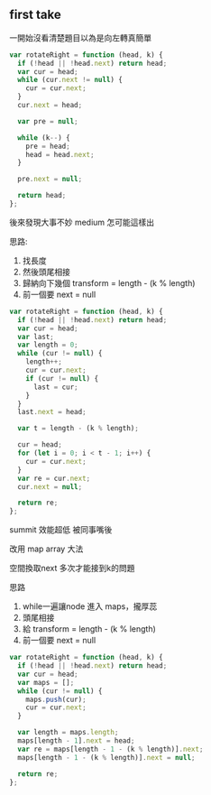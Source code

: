 ## first take

一開始沒看清楚題目以為是向左轉真簡單

```js
var rotateRight = function (head, k) {
  if (!head || !head.next) return head;
  var cur = head;
  while (cur.next != null) {
    cur = cur.next;
  }
  cur.next = head;

  var pre = null;

  while (k--) {
    pre = head;
    head = head.next;
  }

  pre.next = null;

  return head;
};
```

後來發現大事不妙 medium 怎可能這樣出

思路:

1. 找長度
2. 然後頭尾相接
3. 歸納向下幾個 transform = length - (k % length)
4. 前一個要 next = null

```js
var rotateRight = function (head, k) {
  if (!head || !head.next) return head;
  var cur = head;
  var last;
  var length = 0;
  while (cur != null) {
    length++;
    cur = cur.next;
    if (cur != null) {
      last = cur;
    }
  }
  last.next = head;

  var t = length - (k % length);

  cur = head;
  for (let i = 0; i < t - 1; i++) {
    cur = cur.next;
  }
  var re = cur.next;
  cur.next = null;

  return re;
};
```

summit 效能超低 被同事嘴後

改用 map array 大法

空間換取next 多次才能接到k的問題

思路
1. while一遍讓node 進入 maps，攏厚蕊
2. 頭尾相接
3. 給 transform = length - (k % length)
4. 前一個要 next = null

```js
var rotateRight = function (head, k) {
  if (!head || !head.next) return head;
  var cur = head;
  var maps = [];
  while (cur != null) {
    maps.push(cur);
    cur = cur.next;
  }

  var length = maps.length;
  maps[length - 1].next = head;
  var re = maps[length - 1 - (k % length)].next;
  maps[length - 1 - (k % length)].next = null;

  return re;
};
```
